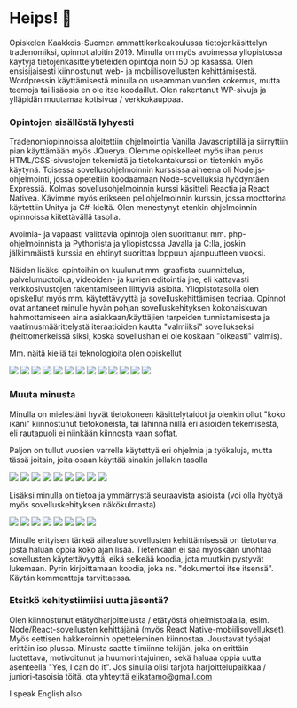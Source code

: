 # Heips! 👋

Opiskelen Kaakkois-Suomen ammattikorkeakoulussa tietojenkäsittelyn tradenomiksi, opinnot aloitin 2019. Minulla on myös avoimessa yliopistossa käytyjä tietojenkäsittelytieteiden opintoja noin 50 op kasassa. Olen ensisijaisesti kiinnostunut web- ja mobiilisovellusten kehittämisestä. Wordpressin käyttämisestä minulla on useamman vuoden kokemus, mutta teemoja tai lisäosia en ole itse koodaillut. Olen rakentanut WP-sivuja ja ylläpidän muutamaa kotisivua / verkkokauppaa. 


### Opintojen sisällöstä lyhyesti

Tradenomiopinnoissa aloitettiin ohjelmointia Vanilla Javascriptillä ja siirryttiin pian käyttämään myös JQuerya. Olemme opiskelleet myös ihan perus HTML/CSS-sivustojen tekemistä ja tietokantakurssi on tietenkin myös käytynä. Toisessa sovellusohjelmoinnin kurssissa aiheena oli Node.js-ohjelmointi, jossa opeteltiin koodaamaan Node-sovelluksia hyödyntäen Expressiä. Kolmas sovellusohjelmoinnin kurssi käsitteli Reactia ja React Nativea. Kävimme myös erikseen peliohjelmoinnin kurssin, jossa moottorina käytettiin Unitya ja C#-kieltä. Olen menestynyt etenkin ohjelmoinnin opinnoissa kiitettävällä tasolla.

Avoimia- ja vapaasti valittavia opintoja olen suorittanut mm. php-ohjelmoinnista ja Pythonista ja yliopistossa Javalla ja C:lla, joskin jälkimmäistä kurssia en ehtinyt suorittaa loppuun ajanpuutteen vuoksi.

Näiden lisäksi opintoihin on kuulunut mm. graafista suunnittelua, palvelumuotoilua, videoiden- ja kuvien editointia jne, eli kattavasti verkkosivustojen rakentamiseen liittyviä asioita. Yliopistotasolla olen opiskellut myös mm. käytettävyyttä ja sovelluskehittämisen teoriaa. Opinnot ovat antaneet minulle hyvän pohjan sovelluskehityksen kokonaiskuvan hahmottamiseen aina asiakkaan/käyttäjien tarpeiden tunnistamisesta ja vaatimusmäärittelystä iteraatioiden kautta "valmiiksi" sovellukseksi (heittomerkeissä siksi, koska sovellushan ei ole koskaan "oikeasti" valmis).


Mm. näitä kieliä tai teknologioita olen  opiskellut

![](https://img.shields.io/static/v1?label=&message=Node.js&color=blueviolet) ![](https://img.shields.io/static/v1?label=&message=React&color=blueviolet) ![](https://img.shields.io/static/v1?label=&message=ReactNative&color=blueviolet) ![](https://img.shields.io/static/v1?label=&message=JavaScript&color=blueviolet) ![](https://img.shields.io/static/v1?label=&message=Java&color=blueviolet) ![](https://img.shields.io/static/v1?label=&message=Python&color=blueviolet) ![](https://img.shields.io/static/v1?label=&message=Php&color=blueviolet) ![](https://img.shields.io/static/v1?label=&message=C_sharp&color=blueviolet)  ![](https://img.shields.io/static/v1?label=&message=C&color=blueviolet) ![](https://img.shields.io/static/v1?label=&message=HTML&color=blueviolet)  ![](https://img.shields.io/static/v1?label=&message=CSS&color=blueviolet) ![](https://img.shields.io/static/v1?label=&message=MySql&color=blueviolet) ![](https://img.shields.io/static/v1?label=&message=REST_API&color=blueviolet)


### Muuta minusta

Minulla on mielestäni hyvät tietokoneen käsittelytaidot ja olenkin ollut "koko ikäni" kiinnostunut tietokoneista, tai lähinnä niillä eri asioiden tekemisestä, eli rautapuoli ei niinkään kiinnosta vaan softat.

Paljon on tullut vuosien varrella käytettyä eri ohjelmia ja työkaluja, mutta tässä joitain, joita osaan käyttää ainakin jollakin tasolla

![](https://img.shields.io/static/v1?label=&message=VisualStudioCode&color=green) ![](https://img.shields.io/static/v1?label=&message=Unity&color=green) ![](https://img.shields.io/static/v1?label=&message=PhotoShop&color=green) ![](https://img.shields.io/static/v1?label=&message=InDesign&color=green) ![](https://img.shields.io/static/v1?label=&message=Illustrator&color=green) ![](https://img.shields.io/static/v1?label=&message=PremierePro&color=green) ![](https://img.shields.io/static/v1?label=&message=AfterEffects&color=green) ![](https://img.shields.io/static/v1?label=&message=Audition&color=green) ![](https://img.shields.io/static/v1?label=&message=MS_tuotteet&color=green) 


Lisäksi minulla on tietoa ja ymmärrystä seuraavista asioista (voi olla hyötyä myös sovelluskehityksen näkökulmasta)

![](https://img.shields.io/static/v1?label=&message=WordPress&color=blue) ![](https://img.shields.io/static/v1?label=&message=Woocommerce&color=blue) ![](https://img.shields.io/static/v1?label=&message=SEO&color=blue) ![](https://img.shields.io/static/v1?label=&message=Digimarkkinointi&color=blue) ![](https://img.shields.io/static/v1?label=&message=FB-markkinointi&color=blue) ![](https://img.shields.io/static/v1?label=&message=Bloggaus&color=blue) ![](https://img.shields.io/static/v1?label=&message=Liiketalous&color=blue) ![](https://img.shields.io/static/v1?label=&message=Sote-ala&color=blue)

Minulle erityisen tärkeä aihealue sovellusten kehittämisessä on tietoturva, josta haluan oppia koko ajan lisää. Tietenkään ei saa myöskään unohtaa sovellusten käytettävyyttä, eikä selkeää koodia, jota muutkin pystyvät lukemaan. Pyrin kirjoittamaan koodia, joka ns. "dokumentoi itse itsensä". Käytän kommentteja tarvittaessa.

### Etsitkö kehitystiimiisi uutta jäsentä?

Olen kiinnostunut etätyöharjoittelusta / etätyöstä ohjelmistoalalla, esim. Node/React-sovellusten kehittäjänä (myös React Native-mobiilisovellukset). Myös eettisen hakkeroinnin opetteleminen kiinnostaa. Joustavat työajat erittäin iso plussa. Minusta saatte tiimiinne tekijän, joka on erittäin luotettava, motivoitunut ja huumorintajuinen, sekä haluaa oppia uutta asenteella "Yes, I can do it".
Jos sinulla olisi tarjota harjoittelupaikkaa / juniori-tasoisia töitä, ota yhteyttä elikatamo@gmail.com

I speak English also
